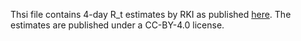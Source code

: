 Thsi file contains 4-day R_t estimates by RKI as published [here](https://github.com/robert-koch-institut/SARS-CoV-2-Nowcasting_und_-R-Schaetzung). The estimates are published under a  CC-BY-4.0 license.
